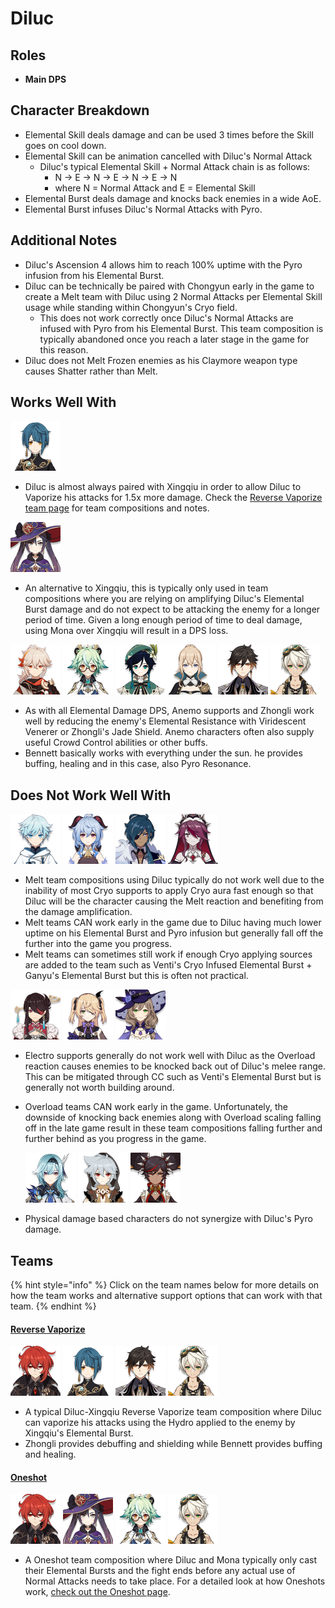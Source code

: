 # Diluc

## Roles

* **Main DPS**

## Character Breakdown

* Elemental Skill deals damage and can be used 3 times before the Skill goes on cool down.
* Elemental Skill can be animation cancelled with Diluc's Normal Attack
  * Diluc's typical Elemental Skill + Normal Attack chain is as follows:
    * N → E → N → E → N → E → N
    * where N = Normal Attack and E = Elemental Skill
* Elemental Burst deals damage and knocks back enemies in a wide AoE.
* Elemental Burst infuses Diluc's Normal Attacks with Pyro.

## **Additional Notes**

* Diluc's Ascension 4 allows him to reach 100% uptime with the Pyro infusion from his Elemental Burst.
* Diluc can be technically be paired with Chongyun early in the game to create a Melt team with Diluc using 2 Normal Attacks per Elemental Skill usage while standing within Chongyun's Cryo field.
  * This does not work correctly once Diluc's Normal Attacks are infused with Pyro from his Elemental Burst. This team composition is typically abandoned once you reach a later stage in the game for this reason.
* Diluc does not Melt Frozen enemies as his Claymore weapon type causes Shatter rather than Melt.

## Works Well With

![](../../.gitbook/assets/ui_avataricon_xingqiu.png) 

* Diluc is almost always paired with Xingqiu in order to allow Diluc to Vaporize his attacks for 1.5x more damage. Check the [Reverse Vaporize team page](../../teams/reverse-vaporize.md) for team compositions and notes.

![](../../.gitbook/assets/ui_avataricon_mona.png) 

* An alternative to Xingqiu, this is typically only used in team compositions where you are relying on amplifying Diluc's Elemental Burst damage and do not expect to be attacking the enemy for a longer period of time. Given a long enough period of time to deal damage, using Mona over Xingqiu will result in a DPS loss.

![](../../.gitbook/assets/ui_avataricon_kazuha.png) ![](../../.gitbook/assets/ui_avataricon_sucrose.png) ![](../../.gitbook/assets/ui_avataricon_venti.png)![](../../.gitbook/assets/ui_avataricon_jean.png) ![](../../.gitbook/assets/ui_avataricon_zhongli.png) ![](../../.gitbook/assets/ui_avataricon_bennett.png) 

* As with all Elemental Damage DPS, Anemo supports and Zhongli work well by reducing the enemy's Elemental Resistance with Viridescent Venerer or Zhongli's Jade Shield. Anemo characters often also supply useful Crowd Control abilities or other buffs.
* Bennett basically works with everything under the sun. he provides buffing, healing and in this case, also Pyro Resonance.

## Does Not Work Well With

![](../../.gitbook/assets/ui_avataricon_chongyun.png) ![](../../.gitbook/assets/ui_avataricon_ganyu.png) ![](../../.gitbook/assets/ui_avataricon_kaeya.png) ![](../../.gitbook/assets/ui_avataricon_rosaria.png) 

* Melt team compositions using Diluc typically do not work well due to the inability of most Cryo supports to apply Cryo aura fast enough so that Diluc will be the character causing the Melt reaction and benefiting from the damage amplification.
* Melt teams CAN work early in the game due to Diluc having much lower uptime on his Elemental Burst and Pyro infusion but generally fall off the further into the game you progress.
* Melt teams can sometimes still work if enough Cryo applying sources are added to the team such as Venti's Cryo Infused Elemental Burst + Ganyu's Elemental Burst but this is often not practical.

![](../../.gitbook/assets/ui_avataricon_beidou.png) ![](../../.gitbook/assets/ui_avataricon_fischl.png) ![](../../.gitbook/assets/ui_avataricon_lisa.png) 

* Electro supports generally do not work well with Diluc as the Overload reaction causes enemies to be knocked back out of Diluc's melee range. This can be mitigated through CC such as Venti's Elemental Burst but is generally not worth building around.
* Overload teams CAN work early in the game. Unfortunately, the downside of knocking back enemies along with Overload scaling falling off in the late game result in these team compositions falling further and further behind as you progress in the game.

   ![](../../.gitbook/assets/ui_avataricon_eula.png) ![](../../.gitbook/assets/ui_avataricon_razor.png) ![](../../.gitbook/assets/ui_avataricon_xinyan.png) 

* Physical damage based characters do not synergize with Diluc's Pyro damage.

## Teams

{% hint style="info" %}
Click on the team names below for more details on how the team works and alternative support options that can work with that team.
{% endhint %}

#### [Reverse Vaporize](../../teams/reverse-vaporize.md)

![](../../.gitbook/assets/ui_avataricon_diluc.png) ![](../../.gitbook/assets/ui_avataricon_xingqiu.png) ![](../../.gitbook/assets/ui_avataricon_zhongli.png) ![](../../.gitbook/assets/ui_avataricon_bennett.png) 

* A typical Diluc-Xingqiu Reverse Vaporize team composition where Diluc can vaporize his attacks using the Hydro applied to the enemy by Xingqiu's Elemental Burst.
* Zhongli provides debuffing and shielding while Bennett provides buffing and healing.

#### [Oneshot](../../teams/oneshot.md)

![](../../.gitbook/assets/ui_avataricon_diluc.png) ![](../../.gitbook/assets/ui_avataricon_mona.png) ![](../../.gitbook/assets/ui_avataricon_sucrose.png) ![](../../.gitbook/assets/ui_avataricon_bennett.png) 

* A Oneshot team composition where Diluc and Mona typically only cast their Elemental Bursts and the fight ends before any actual use of Normal Attacks needs to take place. For a detailed look at how Oneshots work, [check out the Oneshot page](../../teams/oneshot.md).

